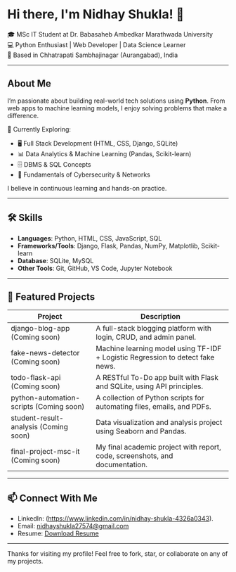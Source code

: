 # Hi there, I'm Nidhay Shukla! 👋

🎓 MSc IT Student at Dr. Babasaheb Ambedkar Marathwada University  
💻 Python Enthusiast | Web Developer | Data Science Learner  
📍 Based in Chhatrapati Sambhajinagar (Aurangabad), India

---

## About Me

I’m passionate about building real-world tech solutions using **Python**. From web apps to machine learning models, I enjoy solving problems that make a difference.

🧠 Currently Exploring:
- 🖥️ Full Stack Development (HTML, CSS, Django, SQLite)
- 📊 Data Analytics & Machine Learning (Pandas, Scikit-learn)
- 🗄️ DBMS & SQL Concepts
- 🔐 Fundamentals of Cybersecurity & Networks

I believe in continuous learning and hands-on practice.

---

## 🛠️ Skills

- **Languages**: Python, HTML, CSS, JavaScript, SQL
- **Frameworks/Tools**: Django, Flask, Pandas, NumPy, Matplotlib, Scikit-learn
- **Database**: SQLite, MySQL
- **Other Tools**: Git, GitHub, VS Code, Jupyter Notebook

---

## 📂 Featured Projects

| Project | Description |
|--------|-------------|
| django-blog-app (Coming soon) | A full-stack blogging platform with login, CRUD, and admin panel. |
| fake-news-detector (Coming soon) | Machine learning model using TF-IDF + Logistic Regression to detect fake news. |
| todo-flask-api (Coming soon) | A RESTful To-Do app built with Flask and SQLite, using API principles. |
| python-automation-scripts (Coming soon) | A collection of Python scripts for automating files, emails, and PDFs. |
| student-result-analysis (Coming soon) | Data visualization and analysis project using Seaborn and Pandas. |
| final-project-msc-it (Coming soon) | My final academic project with report, code, screenshots, and documentation. |

---

## 📫 Connect With Me

- LinkedIn: (https://www.linkedin.com/in/nidhay-shukla-4326a0343).
- Email: nidhayshukla27574@gmail.com
- Resume: [Download Resume](https://link-to-your-resume)

---

Thanks for visiting my profile! Feel free to fork, star, or collaborate on any of my projects.
